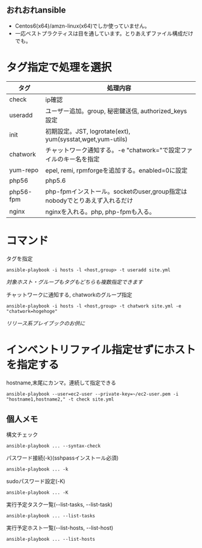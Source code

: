 おれおれansible
-------------------------------------------
* Centos6(x64)/amzn-linux(x64)でしか使っていません。
* 一応ベストプラクティスは目を通しています。とりあえずファイル構成だけでも。

# タグ指定で処理を選択
| タグ | 処理内容 |
| ---- | -------- |
| check | ip確認 |
| useradd | ユーザー追加。group, 秘密鍵送信, authorized_keys設定 |
| init | 初期設定。JST, logrotate(ext), yum(sysstat,wget,yum-utils) |
| chatwork | チャットワーク通知する。-e "chatwork="で設定ファイルのキー名を指定 |
| yum-repo | epel, remi, rpmforgeを追加する。enabled=0に設定 |
| php56 | php5.6 |
| php56-fpm | php-fpmインストール。socketのuser,group指定はnobodyでとりあえず入れるだけ |
| nginx | nginxを入れる。php, php-fpmも入る。 |

# コマンド
タグを指定
```
ansible-playbook -i hosts -l <host,group> -t useradd site.yml
```
*対象ホスト・グループもタグもどちらも複数指定できます*

チャットワークに通知する, chatworkのグループ指定
```
ansible-playbook -i hosts -l <host,group> -t chatwork site.yml -e "chatwork=hogehoge"
```
*リリース系プレイブックのお供に*

# インベントリファイル指定せずにホストを指定する
hostname,末尾にカンマ。連続して指定できる
```
ansible-playbook --user=ec2-user --private-key=~/ec2-user.pem -i "hostname1,hostname2," -t check site.yml
```

## 個人メモ
構文チェック
```
ansible-playbook ... --syntax-check
```

パスワード接続(-k)(sshpassインストール必須)
```
ansible-playbook ... -k
```

sudoパスワード設定(-K)
```
ansible-playbook ... -K
```

実行予定タスク一覧(--list-tasks, --list-task)
```
ansible-playbook ... --list-tasks
```

実行予定ホスト一覧(--list-hosts, --list-host)
```
ansible-playbook ... --list-hosts
```
